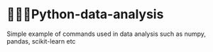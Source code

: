 # 👩🏻‍💻Python-data-analysis
Simple example of commands used in data analysis such as numpy, pandas, scikit-learn etc

